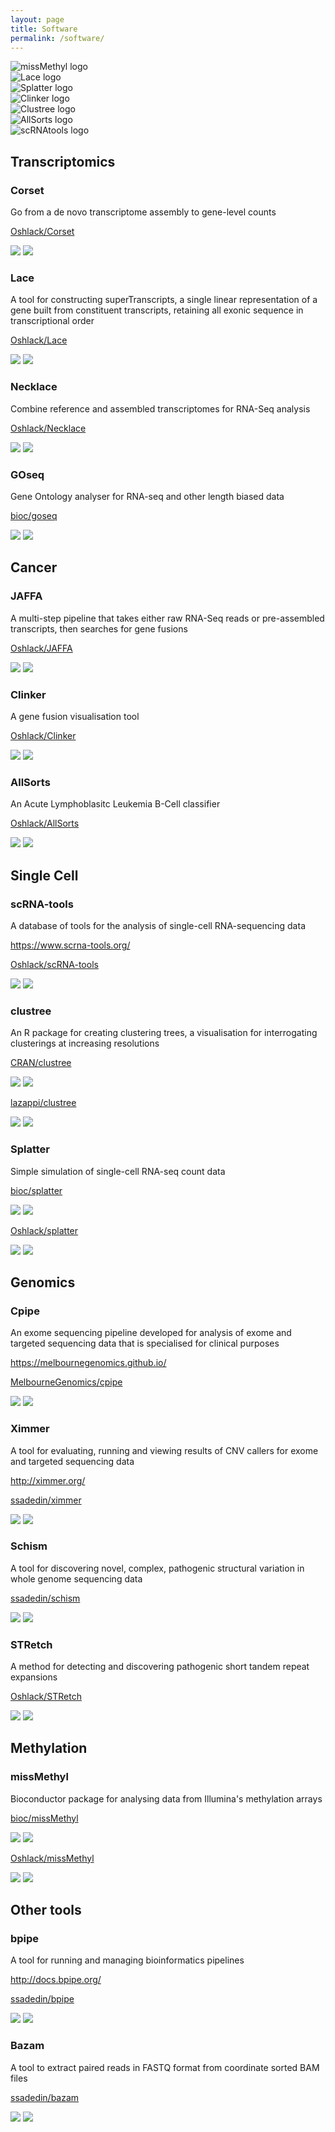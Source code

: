 ```yaml
---
layout: page
title: Software
permalink: /software/
---
```


<div class="siema">
  <div class="logo"><img src="/images/missMethyl.png" alt="missMethyl logo" /></div>
  <div class="logo"><img src="/images/Lace.png" alt="Lace logo" /></div>
  <div class="logo"><img src="/images/Splatter.png" alt="Splatter logo" /></div>
  <div class="logo"><img src="/images/Clinker.jpg" alt="Clinker logo" /></div>
  <div class="logo"><img src="/images/Clustree.png" alt="Clustree logo" /></div>
  <div class="logo"><img src="/images/AllSorts.png" alt="AllSorts logo" /></div>
  <div class="logo"><img src="/images/scRNAtools.png" alt="scRNAtools logo" /></div>
</div>

<script src="/js/siema.min.js" type="text/javascript"></script>
<script>
  const mySiema = new Siema({
    duration: 1000,
    loop: true,
  });

  setInterval(() => mySiema.next(), 5000)
</script>

## Transcriptomics

<div class="grid">
  <div class="col-6_sm-12">
    <h3>Corset</h3>
    <p>Go from a de novo transcriptome assembly to gene-level counts</p>
    <p><i class="fab fa-github fa-lg"></i><a href="https://github.com/Oshlack/Corset"> Oshlack/Corset</a></p>
    <img src="https://img.shields.io/github/stars/Oshlack/Corset.svg?style=social&label=Stars" />
    <img src="https://img.shields.io/github/forks/Oshlack/Corset.svg?style=social&label=Forks" />
  </div>
  <div class="col-6_sm-12">
    <h3>Lace</h3>
    <p>A tool for constructing superTranscripts, a single linear representation of a gene built from constituent transcripts, retaining all exonic sequence in transcriptional order</p>
    <p><i class="fab fa-github fa-lg"></i><a href="https://github.com/Oshlack/Lace"> Oshlack/Lace</a></p>
    <img src="https://img.shields.io/github/stars/Oshlack/Lace.svg?style=social&label=Stars" />
    <img src="https://img.shields.io/github/forks/Oshlack/Lace.svg?style=social&label=Forks" />
  </div>
  <div class="col-6_sm-12">
    <h3>Necklace</h3>
    <p>Combine reference and assembled transcriptomes for RNA-Seq analysis</p>
    <p><i class="fab fa-github fa-lg"></i><a href="https://github.com/Oshlack/Necklace"> Oshlack/Necklace</a></p>
    <img src="https://img.shields.io/github/stars/Oshlack/Necklace.svg?style=social&label=Stars" />
    <img src="https://img.shields.io/github/forks/Oshlack/Necklace.svg?style=social&label=Forks" />
  </div>
  <div class="col-6_sm-12">
    <h3>GOseq</h3>
    <p>Gene Ontology analyser for RNA-seq and other length biased data</p>
    <p><i class="fas fa-music"></i><a href="http://bioconductor.org/packages/goseq/"> bioc/goseq</a></p>
    <img src="https://bioconductor.org/shields/years-in-bioc/goseq.svg" />
    <img src="https://bioconductor.org/shields/downloads/release/goseq.svg" />
  </div>
</div>

## Cancer

<div class="grid">
  <div class="col-6_sm-12">
    <h3>JAFFA</h3>
    <p>A multi-step pipeline that takes either raw RNA-Seq reads or pre-assembled transcripts, then searches for gene fusions</p>
    <p><i class="fab fa-github fa-lg"></i><a href="https://github.com/Oshlack/JAFFA"> Oshlack/JAFFA</a></p>
    <img src="https://img.shields.io/github/stars/Oshlack/JAFFA.svg?style=social&label=Stars" />
    <img src="https://img.shields.io/github/forks/Oshlack/JAFFA.svg?style=social&label=Forks" />
  </div>
  <div class="col-6_sm-12">
    <h3>Clinker</h3>
    <p>A gene fusion visualisation tool</p>
    <p><i class="fab fa-github fa-lg"></i><a href="https://github.com/Oshlack/Clinker"> Oshlack/Clinker</a></p>
    <img src="https://img.shields.io/github/stars/Oshlack/Clinker.svg?style=social&label=Stars" />
    <img src="https://img.shields.io/github/forks/Oshlack/Clinker.svg?style=social&label=Forks" />
  </div>
  <div class="col-6_sm-12">
    <h3>AllSorts</h3>
    <p>An Acute Lymphoblasitc Leukemia B-Cell classifier</p>
    <p><i class="fab fa-github fa-lg"></i><a href="https://github.com/Oshlack/AllSorts"> Oshlack/AllSorts</a></p>
    <img src="https://img.shields.io/github/stars/Oshlack/AllSorts.svg?style=social&label=Stars" />
    <img src="https://img.shields.io/github/forks/Oshlack/AllSorts.svg?style=social&label=Forks" />
  </div>
</div>

## Single Cell

<div class="grid">
  <div class="col-6_sm-12">
    <h3>scRNA-tools</h3>
    <p>A database of tools for the analysis of single-cell RNA-sequencing data</p>
    <p><i class="fas fa-globe-asia fa-lg"></i> <a href="https://www.scrna-tools.org/">https://www.scrna-tools.org/</a></p>
    <p><i class="fab fa-github fa-lg"></i><a href="https://github.com/Oshlack/scRNA-tools"> Oshlack/scRNA-tools</a></p>
    <img src="https://img.shields.io/github/stars/Oshlack/scRNA-tools.svg?style=social&label=Stars" />
    <img src="https://img.shields.io/github/forks/Oshlack/scRNA-tools.svg?style=social&label=Forks" />
  </div>
    <div class="col-6_sm-12">
    <h3>clustree</h3>
    <p>An R package for creating clustering trees, a visualisation for interrogating clusterings at increasing resolutions</p>
    <p><i class="fas fa-archive"></i><a href="https://CRAN.R-project.org/package=clustree"> CRAN/clustree</a></p>
    <img src="http://www.r-pkg.org/badges/version/clustree" />
    <img src="https://cranlogs.r-pkg.org/badges/clustree" />
    <p></p>
    <p><i class="fab fa-github fa-lg"></i><a href="https://github.com/lazappi/clustree"> lazappi/clustree</a></p>
    <img src="https://img.shields.io/github/stars/lazappi/clustree.svg?style=social&label=Stars" />
    <img src="https://img.shields.io/github/forks/lazappi/clustree.svg?style=social&label=Forks" />
  </div>
  <div class="col-6_sm-12">
    <h3>Splatter</h3>
    <p>Simple simulation of single-cell RNA-seq count data</p>
    <p><i class="fas fa-music"></i><a href="http://bioconductor.org/packages/splatter/"> bioc/splatter</a></p>
    <img src="https://bioconductor.org/shields/years-in-bioc/splatter.svg" />
    <img src="https://bioconductor.org/shields/downloads/release/splatter.svg" />
    <p></p>
    <p><i class="fab fa-github fa-lg"></i><a href="https://github.com/Oshlack/splatter"> Oshlack/splatter</a></p>
    <img src="https://img.shields.io/github/stars/Oshlack/splatter.svg?style=social&label=Stars" />
    <img src="https://img.shields.io/github/forks/Oshlack/splatter.svg?style=social&label=Forks" />
  </div>
</div>

## Genomics

<div class="grid">
  <div class="col-6_sm-12">
    <h3>Cpipe</h3>
    <p>An exome sequencing pipeline developed for analysis of exome and targeted sequencing data that is specialised for clinical purposes</p>
    <p><i class="fas fa-globe-asia fa-lg"></i> <a href="https://melbournegenomics.github.io/">https://melbournegenomics.github.io/</a></p>
    <p><i class="fab fa-github fa-lg"></i><a href="https://github.com/MelbourneGenomics/cpipe"> MelbourneGenomics/cpipe</a></p>
    <img src="https://img.shields.io/github/stars/MelbourneGenomics/cpipe.svg?style=social&label=Stars" />
    <img src="https://img.shields.io/github/forks/MelbourneGenomics/cpipe.svg?style=social&label=Forks" />
  </div>
  <div class="col-6_sm-12">
    <h3>Ximmer</h3>
    <p>A tool for evaluating, running and viewing results of CNV callers for exome and targeted sequencing data</p>
    <p><i class="fas fa-globe-asia fa-lg"></i> <a href="http://ximmer.org/">http://ximmer.org/</a></p>
    <p><i class="fab fa-github fa-lg"></i><a href="https://github.com/ssadedin/ximmer"> ssadedin/ximmer</a></p>
    <img src="https://img.shields.io/github/stars/ssadedin/ximmer.svg?style=social&label=Stars" />
    <img src="https://img.shields.io/github/forks/ssadedin/ximmer.svg?style=social&label=Forks" />
  </div>
  <div class="col-6_sm-12">
    <h3>Schism</h3>
    <p>A tool for discovering novel, complex, pathogenic structural variation in whole genome sequencing data</p>
    <p><i class="fab fa-github fa-lg"></i><a href="https://github.com/ssadedin/schism"> ssadedin/schism</a></p>
    <img src="https://img.shields.io/github/stars/ssadedin/schism.svg?style=social&label=Stars" />
    <img src="https://img.shields.io/github/forks/ssadedin/schism.svg?style=social&label=Forks" />
  </div>
  <div class="col-6_sm-12">
    <h3>STRetch</h3>
    <p>A method for detecting and discovering pathogenic short tandem repeat expansions</p>
    <p><i class="fab fa-github fa-lg"></i><a href="https://github.com/Oshlack/STRetch"> Oshlack/STRetch</a></p>
    <img src="https://img.shields.io/github/stars/Oshlack/STRetch.svg?style=social&label=Stars" />
    <img src="https://img.shields.io/github/forks/Oshlack/STRetch.svg?style=social&label=Forks" />
  </div>
</div>
  
## Methylation

<div class="grid">
  <div class="col-6_sm-12">
    <h3>missMethyl</h3>
    <p>Bioconductor package for analysing data from Illumina's methylation arrays</p>
    <p><i class="fas fa-music"></i><a href="http://bioconductor.org/packages/missMethyl/"> bioc/missMethyl</a></p>
    <img src="https://bioconductor.org/shields/years-in-bioc/missMethyl.svg" />
    <img src="https://bioconductor.org/shields/downloads/release/missMethyl.svg" />
    <p></p>
    <p><i class="fab fa-github fa-lg"></i><a href="https://github.com/Oshlack/missMethyl"> Oshlack/missMethyl</a></p>
    <img src="https://img.shields.io/github/stars/Oshlack/missMethyl.svg?style=social&label=Stars" />
    <img src="https://img.shields.io/github/forks/Oshlack/missMethyl.svg?style=social&label=Forks" />
  </div>
</div>

## Other tools

<div class="grid">
  <div class="col-6_sm-12">
    <h3>bpipe</h3>
    <p>A tool for running and managing bioinformatics pipelines</p>
    <p><i class="fas fa-globe-asia fa-lg"></i> <a href="http://docs.bpipe.org/">http://docs.bpipe.org/</a></p>
    <p><i class="fab fa-github fa-lg"></i><a href="https://github.com/ssadedin/bpipe"> ssadedin/bpipe</a></p>
    <img src="https://img.shields.io/github/stars/ssadedin/bpipe.svg?style=social&label=Stars" />
    <img src="https://img.shields.io/github/forks/ssadedin/bpipe.svg?style=social&label=Forks" />
  </div>
  <div class="col-6_sm-12">
    <h3>Bazam</h3>
    <p>A tool to extract paired reads in FASTQ format from coordinate sorted BAM files</p>
    <p><i class="fab fa-github fa-lg"></i><a href="https://github.com/ssadedin/bazam"> ssadedin/bazam</a></p>
    <img src="https://img.shields.io/github/stars/ssadedin/bazam.svg?style=social&label=Stars" />
    <img src="https://img.shields.io/github/forks/ssadedin/bazam.svg?style=social&label=Forks" />
  </div>
</div>
